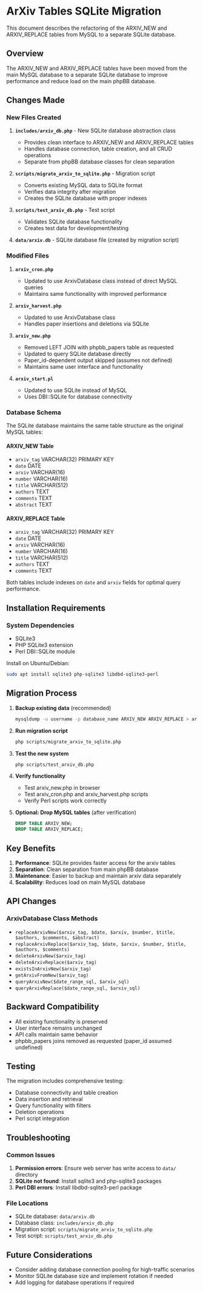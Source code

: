 # ArXiv Tables SQLite Migration

This document describes the refactoring of the ARXIV_NEW and ARXIV_REPLACE tables from MySQL to a separate SQLite database.

## Overview

The ARXIV_NEW and ARXIV_REPLACE tables have been moved from the main MySQL database to a separate SQLite database to improve performance and reduce load on the main phpBB database.

## Changes Made

### New Files Created

1. **`includes/arxiv_db.php`** - New SQLite database abstraction class
   - Provides clean interface to ARXIV_NEW and ARXIV_REPLACE tables
   - Handles database connection, table creation, and all CRUD operations
   - Separate from phpBB database classes for clean separation

2. **`scripts/migrate_arxiv_to_sqlite.php`** - Migration script
   - Converts existing MySQL data to SQLite format
   - Verifies data integrity after migration
   - Creates the SQLite database with proper indexes

3. **`scripts/test_arxiv_db.php`** - Test script
   - Validates SQLite database functionality
   - Creates test data for development/testing

4. **`data/arxiv.db`** - SQLite database file (created by migration script)

### Modified Files

1. **`arxiv_cron.php`**
   - Updated to use ArxivDatabase class instead of direct MySQL queries
   - Maintains same functionality with improved performance

2. **`arxiv_harvest.php`**
   - Updated to use ArxivDatabase class
   - Handles paper insertions and deletions via SQLite

3. **`arxiv_new.php`**
   - Removed LEFT JOIN with phpbb_papers table as requested
   - Updated to query SQLite database directly
   - Paper_id-dependent output skipped (assumes not defined)
   - Maintains same user interface and functionality

4. **`arxiv_start.pl`**
   - Updated to use SQLite instead of MySQL
   - Uses DBI::SQLite for database connectivity

### Database Schema

The SQLite database maintains the same table structure as the original MySQL tables:

#### ARXIV_NEW Table
- `arxiv_tag` VARCHAR(32) PRIMARY KEY
- `date` DATE
- `arxiv` VARCHAR(16)
- `number` VARCHAR(16)
- `title` VARCHAR(512)
- `authors` TEXT
- `comments` TEXT
- `abstract` TEXT

#### ARXIV_REPLACE Table
- `arxiv_tag` VARCHAR(32) PRIMARY KEY
- `date` DATE
- `arxiv` VARCHAR(16)
- `number` VARCHAR(16)
- `title` VARCHAR(512)
- `authors` TEXT
- `comments` TEXT

Both tables include indexes on `date` and `arxiv` fields for optimal query performance.

## Installation Requirements

### System Dependencies
- SQLite3
- PHP SQLite3 extension
- Perl DBI::SQLite module

Install on Ubuntu/Debian:
```bash
sudo apt install sqlite3 php-sqlite3 libdbd-sqlite3-perl
```

## Migration Process

1. **Backup existing data** (recommended)
   ```bash
   mysqldump -u username -p database_name ARXIV_NEW ARXIV_REPLACE > arxiv_backup.sql
   ```

2. **Run migration script**
   ```bash
   php scripts/migrate_arxiv_to_sqlite.php
   ```

3. **Test the new system**
   ```bash
   php scripts/test_arxiv_db.php
   ```

4. **Verify functionality**
   - Test arxiv_new.php in browser
   - Test arxiv_cron.php and arxiv_harvest.php scripts
   - Verify Perl scripts work correctly

5. **Optional: Drop MySQL tables** (after verification)
   ```sql
   DROP TABLE ARXIV_NEW;
   DROP TABLE ARXIV_REPLACE;
   ```

## Key Benefits

1. **Performance**: SQLite provides faster access for the arxiv tables
2. **Separation**: Clean separation from main phpBB database
3. **Maintenance**: Easier to backup and maintain arxiv data separately
4. **Scalability**: Reduces load on main MySQL database

## API Changes

### ArxivDatabase Class Methods

- `replaceArxivNew($arxiv_tag, $date, $arxiv, $number, $title, $authors, $comments, $abstract)`
- `replaceArxivReplace($arxiv_tag, $date, $arxiv, $number, $title, $authors, $comments)`
- `deleteArxivNew($arxiv_tag)`
- `deleteArxivReplace($arxiv_tag)`
- `existsInArxivNew($arxiv_tag)`
- `getArxivFromNew($arxiv_tag)`
- `queryArxivNew($date_range_sql, $arxiv_sql)`
- `queryArxivReplace($date_range_sql, $arxiv_sql)`

## Backward Compatibility

- All existing functionality is preserved
- User interface remains unchanged
- API calls maintain same behavior
- phpbb_papers joins removed as requested (paper_id assumed undefined)

## Testing

The migration includes comprehensive testing:
- Database connectivity and table creation
- Data insertion and retrieval
- Query functionality with filters
- Deletion operations
- Perl script integration

## Troubleshooting

### Common Issues

1. **Permission errors**: Ensure web server has write access to `data/` directory
2. **SQLite not found**: Install sqlite3 and php-sqlite3 packages
3. **Perl DBI errors**: Install libdbd-sqlite3-perl package

### File Locations

- SQLite database: `data/arxiv.db`
- Database class: `includes/arxiv_db.php`
- Migration script: `scripts/migrate_arxiv_to_sqlite.php`
- Test script: `scripts/test_arxiv_db.php`

## Future Considerations

- Consider adding database connection pooling for high-traffic scenarios
- Monitor SQLite database size and implement rotation if needed
- Add logging for database operations if required
